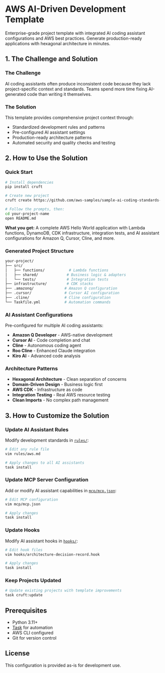 # AWS AI-Driven Development Template

Enterprise-grade project template with integrated AI coding assistant configurations and AWS best practices. Generate production-ready applications with hexagonal architecture in minutes.

## 1. The Challenge and Solution

### The Challenge

AI coding assistants often produce inconsistent code because they lack project-specific context and standards. Teams spend more time fixing AI-generated code than writing it themselves.

### The Solution

This template provides comprehensive project context through:

- Standardized development rules and patterns
- Pre-configured AI assistant settings
- Production-ready architecture patterns
- Automated security and quality checks and testing

## 2. How to Use the Solution

### Quick Start

```bash
# Install dependencies
pip install cruft

# Create new project
cruft create https://github.com/aws-samples/sample-ai-coding-standards-template.git --directory template/

# Follow the prompts, then:
cd your-project-name
open README.md
```

**What you get:** A complete AWS Hello World application with Lambda functions, DynamoDB, CDK infrastructure, integration tests, and AI assistant configurations for Amazon Q, Cursor, Cline, and more.

### Generated Project Structure

```bash
your-project/
├── src/
│   ├── functions/           # Lambda functions
│   ├── shared/             # Business logic & adapters
│   └── tests/              # Integration tests
├── infrastructure/         # CDK stacks
├── .amazonq/              # Amazon Q configuration
├── .cursor/               # Cursor AI configuration
├── .cline/                # Cline configuration
└── Taskfile.yml           # Automation commands
```

### AI Assistant Configurations

Pre-configured for multiple AI coding assistants:

- **Amazon Q Developer** - AWS-native development
- **Cursor AI** - Code completion and chat
- **Cline** - Autonomous coding agent
- **Roo Cline** - Enhanced Claude integration
- **Kiro AI** - Advanced code analysis

### Architecture Patterns

- **Hexagonal Architecture** - Clean separation of concerns
- **Domain-Driven Design** - Business logic first
- **AWS CDK** - Infrastructure as code
- **Integration Testing** - Real AWS resource testing
- **Clean Imports** - No complex path management

## 3. How to Customize the Solution

### Update AI Assistant Rules

Modify development standards in [`rules/`](rules/):

```bash
# Edit any rule file
vim rules/aws.md

# Apply changes to all AI assistants
task install
```

### Update MCP Server Configuration

Add or modify AI assistant capabilities in [`mcp/mcp.json`](mcp/mcp.json):

```bash
# Edit MCP configuration
vim mcp/mcp.json

# Apply changes
task install
```

### Update Hooks

Modify AI assistant hooks in [`hooks/`](hooks/):

```bash
# Edit hook files
vim hooks/architecture-decision-record.hook

# Apply changes
task install
```

### Keep Projects Updated

```bash
# Update existing projects with template improvements
task cruft:update
```

## Prerequisites

- Python 3.11+
- [Task](https://taskfile.dev/) for automation
- AWS CLI configured
- Git for version control

## License

This configuration is provided as-is for development use.
